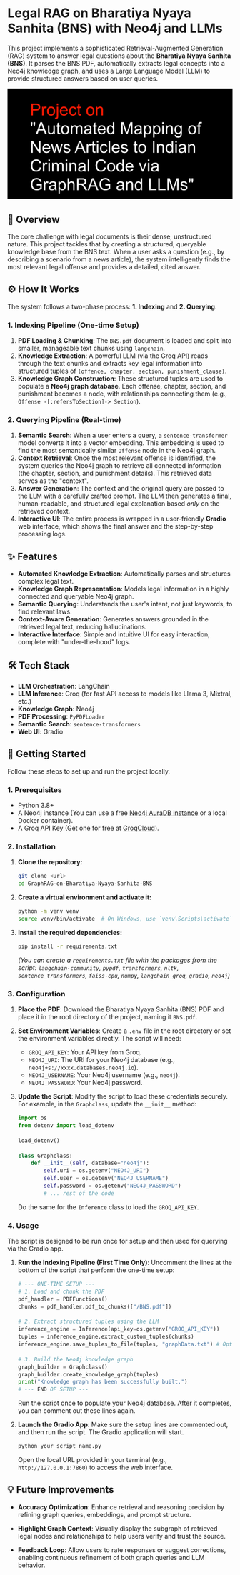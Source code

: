 # Legal RAG on Bharatiya Nyaya Sanhita (BNS) with Neo4j and LLMs

This project implements a sophisticated Retrieval-Augmented Generation (RAG) system to answer legal questions about the **Bharatiya Nyaya Sanhita (BNS)**. It parses the BNS PDF, automatically extracts legal concepts into a Neo4j knowledge graph, and uses a Large Language Model (LLM) to provide structured answers based on user queries.

[![Watch the demo on LinkedIn](./coverPage.png)](https://www.linkedin.com/posts/bhavikhpatel_neo4j-python-llama-activity-7346329202394087425-23jN)

## 📜 Overview

The core challenge with legal documents is their dense, unstructured nature. This project tackles that by creating a structured, queryable knowledge base from the BNS text. When a user asks a question (e.g., by describing a scenario from a news article), the system intelligently finds the most relevant legal offense and provides a detailed, cited answer.

## ⚙️ How It Works

The system follows a two-phase process: **1. Indexing** and **2. Querying**.

### 1. Indexing Pipeline (One-time Setup)

1.  **PDF Loading & Chunking**: The `BNS.pdf` document is loaded and split into smaller, manageable text chunks using `langchain`.
2.  **Knowledge Extraction**: A powerful LLM (via the Groq API) reads through the text chunks and extracts key legal information into structured tuples of `(offence, chapter, section, punishment_clause)`.
3.  **Knowledge Graph Construction**: These structured tuples are used to populate a **Neo4j graph database**. Each offense, chapter, section, and punishment becomes a node, with relationships connecting them (e.g., `Offense -[:refersToSection]-> Section`).

### 2. Querying Pipeline (Real-time)

1.  **Semantic Search**: When a user enters a query, a `sentence-transformer` model converts it into a vector embedding. This embedding is used to find the most semantically similar `Offense` node in the Neo4j graph.
2.  **Context Retrieval**: Once the most relevant offense is identified, the system queries the Neo4j graph to retrieve all connected information (the chapter, section, and punishment details). This retrieved data serves as the "context".
3.  **Answer Generation**: The context and the original query are passed to the LLM with a carefully crafted prompt. The LLM then generates a final, human-readable, and structured legal explanation based *only* on the retrieved context.
4.  **Interactive UI**: The entire process is wrapped in a user-friendly **Gradio** web interface, which shows the final answer and the step-by-step processing logs.

## ✨ Features

-   **Automated Knowledge Extraction**: Automatically parses and structures complex legal text.
-   **Knowledge Graph Representation**: Models legal information in a highly connected and queryable Neo4j graph.
-   **Semantic Querying**: Understands the user's intent, not just keywords, to find relevant laws.
-   **Context-Aware Generation**: Generates answers grounded in the retrieved legal text, reducing hallucinations.
-   **Interactive Interface**: Simple and intuitive UI for easy interaction, complete with "under-the-hood" logs.

## 🛠️ Tech Stack

-   **LLM Orchestration**: LangChain
-   **LLM Inference**: Groq (for fast API access to models like Llama 3, Mixtral, etc.)
-   **Knowledge Graph**: Neo4j
-   **PDF Processing**: `PyPDFLoader`
-   **Semantic Search**: `sentence-transformers`
-   **Web UI**: Gradio

## 🚀 Getting Started

Follow these steps to set up and run the project locally.

### 1. Prerequisites

-   Python 3.8+
-   A Neo4j instance (You can use a free [Neo4j AuraDB instance](https://neo4j.com/cloud/aura/) or a local Docker container).
-   A Groq API Key (Get one for free at [GroqCloud](https://console.groq.com/keys)).

### 2. Installation

1.  **Clone the repository:**
    ```bash
    git clone <url>
    cd GraphRAG-on-Bharatiya-Nyaya-Sanhita-BNS
    ```

2.  **Create a virtual environment and activate it:**
    ```bash
    python -m venv venv
    source venv/bin/activate  # On Windows, use `venv\Scripts\activate`
    ```

3.  **Install the required dependencies:**
    ```bash
    pip install -r requirements.txt
    ```
    *(You can create a `requirements.txt` file with the packages from the script: `langchain-community`, `pypdf`, `transformers`, `nltk`, `sentence_transformers`, `faiss-cpu`, `numpy`, `langchain_groq`, `gradio`, `neo4j`)*

### 3. Configuration

1.  **Place the PDF**: Download the Bharatiya Nyaya Sanhita (BNS) PDF and place it in the root directory of the project, naming it `BNS.pdf`.

2.  **Set Environment Variables**: Create a `.env` file in the root directory or set the environment variables directly. The script will need:
    -   `GROQ_API_KEY`: Your API key from Groq.
    -   `NEO4J_URI`: The URI for your Neo4j database (e.g., `neo4j+s://xxxx.databases.neo4j.io`).
    -   `NEO4J_USERNAME`: Your Neo4j username (e.g., `neo4j`).
    -   `NEO4J_PASSWORD`: Your Neo4j password.

3.  **Update the Script**: Modify the script to load these credentials securely. For example, in the `Graphclass`, update the `__init__` method:

    ```python
    import os
    from dotenv import load_dotenv

    load_dotenv()

    class Graphclass:
        def __init__(self, database="neo4j"):
            self.uri = os.getenv("NEO4J_URI")
            self.user = os.getenv("NEO4J_USERNAME")
            self.password = os.getenv("NEO4J_PASSWORD")
            # ... rest of the code
    ```
    Do the same for the `Inference` class to load the `GROQ_API_KEY`.

### 4. Usage

The script is designed to be run once for setup and then used for querying via the Gradio app.

1.  **Run the Indexing Pipeline (First Time Only)**:
    Uncomment the lines at the bottom of the script that perform the one-time setup:
    ```python
    # --- ONE-TIME SETUP ---
    # 1. Load and chunk the PDF
    pdf_handler = PDFFunctions()
    chunks = pdf_handler.pdf_to_chunks(["/BNS.pdf"])

    # 2. Extract structured tuples using the LLM
    inference_engine = Inference(api_key=os.getenv("GROQ_API_KEY"))
    tuples = inference_engine.extract_custom_tuples(chunks)
    inference_engine.save_tuples_to_file(tuples, "graphData.txt") # Optional: save for backup

    # 3. Build the Neo4j knowledge graph
    graph_builder = Graphclass()
    graph_builder.create_knowledge_graph(tuples)
    print("Knowledge graph has been successfully built.")
    # --- END OF SETUP ---
    ```
    Run the script once to populate your Neo4j database. After it completes, you can comment out these lines again.

2.  **Launch the Gradio App**:
    Make sure the setup lines are commented out, and then run the script. The Gradio application will start.
    ```bash
    python your_script_name.py
    ```
    Open the local URL provided in your terminal (e.g., `http://127.0.0.1:7860`) to access the web interface.

## 💡 Future Improvements

- **Accuracy Optimization**: Enhance retrieval and reasoning precision by refining graph queries, embeddings, and prompt structure.

- **Highlight Graph Context**: Visually display the subgraph of retrieved legal nodes and relationships to help users verify and trust the source.

- **Feedback Loop**: Allow users to rate responses or suggest corrections, enabling continuous refinement of both graph queries and LLM behavior.


